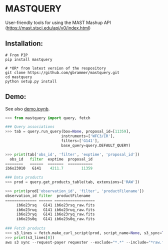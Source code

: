 # MASTQUERY
User-friendly tools for using the MAST Mashup API (https://mast.stsci.edu/api/v0/index.html)

## Installation:

    # From PIP
    pip install mastquery
    
    # *OR* from latest version of the respository
    git clone https://github.com/gbrammer/mastquery.git
    cd mastquery
    python setup.py install
    
## Demo:

See also [demo.ipynb](https://github.com/gbrammer/mastquery/blob/master/examples/demo.ipynb).

```python
>>> from mastquery import query, fetch

### Query associations
>>> tab = query.run_query(box=None, proposal_id=[11359],
                         instruments=['WFC3/IR'], 
                         filters=['G141'],
                         base_query=query.DEFAULT_QUERY)

>>> print(tab['obs_id', 'filter', 'exptime', 'proposal_id'])
  obs_id   filter  exptime  proposal_id
========   ======  =======  ===========
ib6o23010   G141    4211.7        11359

### Data products
>>> prod = query.get_products_table(tab, extensions=['RAW'])

>>> print(prod['observation_id', 'filter', 'productFilename'])
observation_id filter  productFilename  
============== ====== ==================
     ib6o23rsq   G141 ib6o23rsq_raw.fits
     ib6o23ruq   G141 ib6o23ruq_raw.fits
     ib6o23ryq   G141 ib6o23ryq_raw.fits
     ib6o23s0q   G141 ib6o23s0q_raw.fits
     
### Fetch products
>>> s3_lines = fetch.make_curl_script(prod, script_name=None, s3_sync=True)
>>> print(s3_lines[0])
aws s3 sync --request-payer requester --exclude="*.*" --include="*raw.fits" s3://stpubdata/hst/public/ib6o/ib6o23rsq/ .//
``` 
